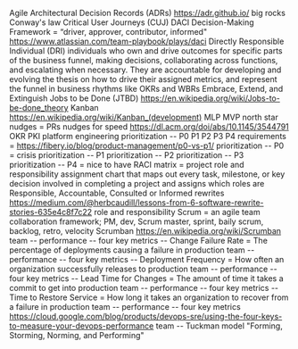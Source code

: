 Agile
Architectural Decision Records (ADRs) https://adr.github.io/
big rocks
Conway's law
Critical User Journeys (CUJ)
DACI Decision-Making Framework = “driver, approver, contributor, informed" https://www.atlassian.com/team-playbook/plays/daci
Directly Responsible Individual (DRI) individuals who own and drive outcomes for specific parts of the business funnel, making decisions, collaborating across functions, and escalating when necessary. They are accountable for developing and evolving the thesis on how to drive their assigned metrics, and represent the funnel in business rhythms like OKRs and WBRs
Embrace, Extend, and Extinguish
Jobs to be Done (JTBD) https://en.wikipedia.org/wiki/Jobs-to-be-done_theory
Kanban https://en.wikipedia.org/wiki/Kanban_(development)
MLP
MVP
north star
nudges = PRs nudges for speed https://dl.acm.org/doi/abs/10.1145/3544791
OKR
PKI
platform engineering
prioritization -- P0 P1 P2 P3 P4 requirements = https://fibery.io/blog/product-management/p0-vs-p1/
prioritization -- P0 = crisis
prioritization -- P1
prioritization -- P2
prioritization -- P3
prioritization -- P4 = nice to have
RACI matrix = project role and responsibility assignment chart that maps out every task, milestone, or key decision involved in completing a project and assigns which roles are Responsible, Accountable, Consulted or Informed
rewrites https://medium.com/@herbcaudill/lessons-from-6-software-rewrite-stories-635e4c8f7c22
role and responsibility
Scrum = an agile team collaboration framework; PM, dev, Scrum master, sprint, baily scrum, backlog, retro, velocity
Scrumban https://en.wikipedia.org/wiki/Scrumban
team -- performance -- four key metrics -- Change Failure Rate = The percentage of deployments causing a failure in production
team -- performance -- four key metrics -- Deployment Frequency = How often an organization successfully releases to production
team -- performance -- four key metrics -- Lead Time for Changes = The amount of time it takes a commit to get into production
team -- performance -- four key metrics -- Time to Restore Service = How long it takes an organization to recover from a failure in production
team -- performance -- four key metrics https://cloud.google.com/blog/products/devops-sre/using-the-four-keys-to-measure-your-devops-performance
team -- Tuckman model "Forming, Storming, Norming, and Performing"
